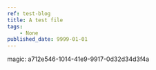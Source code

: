 ```yaml
---
ref: test-blog
title: A test file
tags: 
    - None
published_date: 9999-01-01
---
```




magic: a712e546-1014-41e9-9917-0d32d34d3f4a